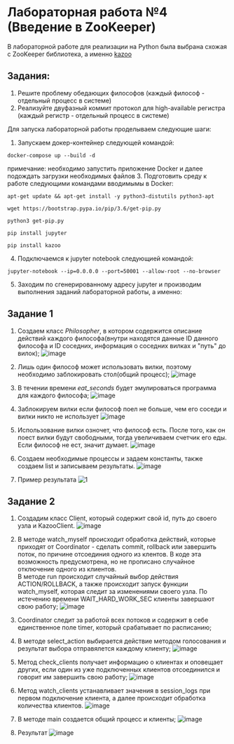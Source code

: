 # Лабораторная работа №4 (Введение в ZooKeeper)
В лабораторной работе для реализации на Python была выбрана схожая с ZooKeeper библиотека, а именно [kazoo](https://kazoo.readthedocs.io/en/latest/)
## Задания: 
1. Решите проблему обедающих философов (каждый философ - отдельный процесс в системе)
2. Реализуйте двуфазный коммит протокол для high-available регистра (каждый регистр - отдельный процесс в системе)

Для запуска лабораторной работы проделываем следующие шаги:
1. Запускаем докер-контейнер следующей командой:
```
docker-compose up --build -d
```
примечание: необходимо запустить приложение Docker и далее подождать загрузки необходимых файлов
3. Подготовить среду к работе следующими командами вводимымы в Docker:
```
apt-get update && apt-get install -y python3-distutils python3-apt
```
```
wget https://bootstrap.pypa.io/pip/3.6/get-pip.py
```
```
python3 get-pip.py
```
```
pip install jupyter
```
```
pip install kazoo
```
4. Подключаемся к jupyter notebook следующией командой:
```
jupyter-notebook --ip=0.0.0.0 --port=50001 --allow-root --no-browser
```
5. Заходим по сгенерированному адресу jupyter и производим выполнения заданий лабораторной работы, а именно:</br>

## Задание 1
1. Создаем класс *Philosopher*, в котором содержится описание действий каждого философа(внутри находятся данные ID данного философа и ID соседних, информация о соседних вилках и "путь" до вилок);
![image](https://user-images.githubusercontent.com/83270014/209813548-9e93c24b-b677-4287-88c6-32f38237f03e.png)

2. Лишь один философ может использовать вилки, поэтому необходимо заблокировать стол(общий процесс); 
![image](https://user-images.githubusercontent.com/83270014/209813916-cf033394-6a0c-49f5-aa82-33023eae8aab.png)


3. В течении времени *eat_seconds* будет эмулироваться программа для каждого философа;
![image](https://user-images.githubusercontent.com/83270014/209814137-cb8ca397-848c-4b99-aa6e-9391a2a27ef0.png)


4. Заблокируем вилки если философ поел не больше, чем его соседи и вилки никто не использует 
![image](https://user-images.githubusercontent.com/83270014/209814195-52be2c13-b8e8-487a-adb9-1ba959c07732.png)


5. Использование вилки озночет, что философ есть. После того, как он поест вилки будут свободными, тогда увеличиваем счетчик его еды. Если философ не ест, значит думает.
![image](https://user-images.githubusercontent.com/83270014/209814272-58f9fb43-2bdf-4ce9-9bbc-46c4c02d0b5c.png)

6. Создаем необходимые процессы и задаем константы, также создаем list и записываем результаты.
![image](https://user-images.githubusercontent.com/83270014/209814688-554d70b0-c956-482c-bd2d-54ecd0c0750d.png)

7. Пример результата
![1](https://user-images.githubusercontent.com/83270014/209815547-502e100b-bd16-45c0-86f1-3c785072ddb2.png)



## Задание 2
1. Создадим класс Client, который содержит свой id, путь до своего узла и KazooClient.
![image](https://user-images.githubusercontent.com/83270014/209816020-e44877c3-0a0d-4928-a86c-9c96e5332c5a.png)

2. В методе watch_myself происходит обработка действий, которые приходят от Coordinator - сделать commit, rollback или завершить поток, по причине отсоединия одного из клентов. В коде эта возможность предусмотрена, но не прописано случайное отключение одного из клиентов. </br>В методе run происходит случайный выбор действия ACTION/ROLLBACK, а также происходит запуск функции watch_myself, которая следит за изменениями своего узла. По истечению времени WAIT_HARD_WORK_SEC клиенты завершают свою работу;
![image](https://user-images.githubusercontent.com/83270014/209816174-69e19155-f9a4-4759-8acf-89350de6125b.png)

4. Coordinator следит за работой всех потоков и содержит в себе единственное поле timer, который срабатывает по расписанию;

5. В методе select_action выбирается действие методом голосования и результат выбора отправялется каждому клиенту;
![image](https://user-images.githubusercontent.com/83270014/209816331-fd271c61-9883-46fe-97dd-f53453bd3c6e.png)

6. Метод check_clients получает информацию о клиентах и оповещает других, если один из уже подключенных клиентов отсоединился и говорит им завершить свою работу;
![image](https://user-images.githubusercontent.com/83270014/209816381-7ca58b6f-50a0-44ee-b6b0-c14ff22a35b4.png)

7. Метод watch_clients устанавливает значения в session_logs при первом подключение клиента, а далее происходит обработка количества клиентов.
![image](https://user-images.githubusercontent.com/83270014/209816423-aa98617b-2bce-433c-8869-1b26f990fc61.png)

8. В методе main создается общий процесс и клиенты;
![image](https://user-images.githubusercontent.com/83270014/209816598-51b9b518-37ae-4cc8-bebe-c7b36a315dad.png)
9. Результат
![image](https://user-images.githubusercontent.com/83270014/209816698-82b3607a-fc5a-4723-b9dd-56cb78918d35.png)
